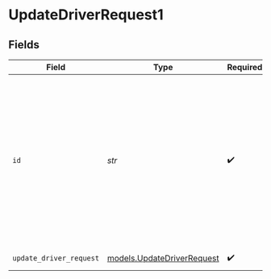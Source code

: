 # UpdateDriverRequest1


## Fields

| Field                                                                                                                                                                                                                                                                                                                          | Type                                                                                                                                                                                                                                                                                                                           | Required                                                                                                                                                                                                                                                                                                                       | Description                                                                                                                                                                                                                                                                                                                    |
| ------------------------------------------------------------------------------------------------------------------------------------------------------------------------------------------------------------------------------------------------------------------------------------------------------------------------------ | ------------------------------------------------------------------------------------------------------------------------------------------------------------------------------------------------------------------------------------------------------------------------------------------------------------------------------ | ------------------------------------------------------------------------------------------------------------------------------------------------------------------------------------------------------------------------------------------------------------------------------------------------------------------------------ | ------------------------------------------------------------------------------------------------------------------------------------------------------------------------------------------------------------------------------------------------------------------------------------------------------------------------------ |
| `id`                                                                                                                                                                                                                                                                                                                           | *str*                                                                                                                                                                                                                                                                                                                          | :heavy_check_mark:                                                                                                                                                                                                                                                                                                             | ID of the driver. This can either be the Samsara-specified ID, or an external ID. External IDs are customer specified key-value pairs created in the POST or PATCH requests of this resource. To specify an external ID as part of a path parameter, use the following format: `key:value`. For example, `payrollId:ABFS18600` |
| `update_driver_request`                                                                                                                                                                                                                                                                                                        | [models.UpdateDriverRequest](../models/updatedriverrequest.md)                                                                                                                                                                                                                                                                 | :heavy_check_mark:                                                                                                                                                                                                                                                                                                             | Updates to the driver properties.                                                                                                                                                                                                                                                                                              |